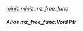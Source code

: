 _[miniz](../../modules/miniz/miniz-module.md):[miniz](../../modules/miniz/miniz-module.md).mz\_free\_func_
##### Alias mz\_free\_func:Void Ptr
